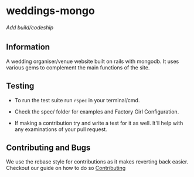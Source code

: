 # weddings-mongo

###### Add build/codeship

## Information

A wedding organiser/venue website built on rails with mongodb. It uses various gems to complement the main functions of the site.

## Testing

* To run the test suite run `rspec` in your terminal/cmd.

* Check the spec/ folder for examples and Factory Girl Configuration.

* If making a contribution try and write a test for it as well. It'll help with any examinations of your pull request.

## Contributing and Bugs

We use the rebase style for contributions as it makes reverting back easier. Checkout our guide on how to do so [Contributing](https://github.com/koxzi95/weddings-mongo/blob/master/CONTRIBUTING.md "Contributing")
